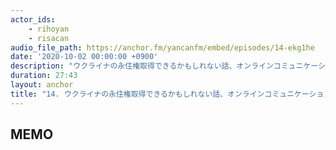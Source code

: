 ```yaml
---
actor_ids:
    - rihoyan
    - risacan
audio_file_path: https://anchor.fm/yancanfm/embed/episodes/14-ekg1he
date: '2020-10-02 00:00:00 +0900'
description: "ウクライナの永住権取得できるかもしれない話、オンラインコミュニケーションスキルの話"
duration: 27:43
layout: anchor
title: "14. ウクライナの永住権取得できるかもしれない話、オンラインコミュニケーションスキルの話"
---
```


## MEMO

